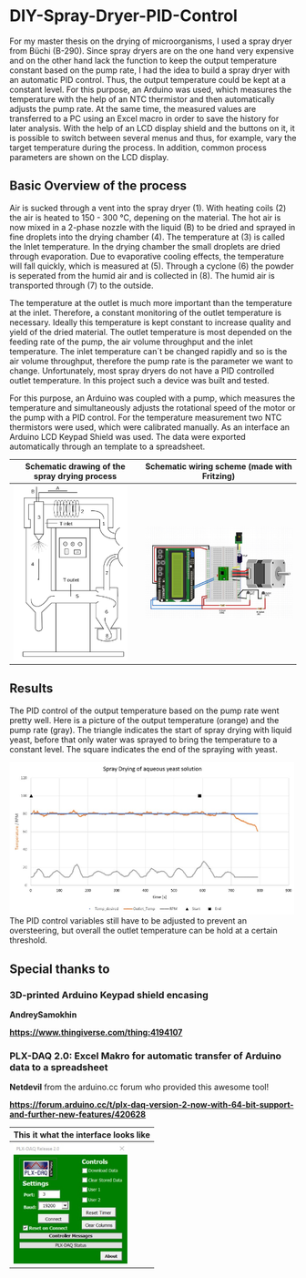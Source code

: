# DIY-Spray-Dryer-PID-Control

For my master thesis on the drying of microorganisms, I used a spray dryer from Büchi (B-290). Since spray dryers are on the one hand very expensive and on the other hand lack the function to keep the output temperature constant based on the pump rate, I had the idea to build a spray dryer with an automatic PID control. Thus, the output temperature could be kept at a constant level. For this purpose, an Arduino was used, which measures the temperature with the help of an NTC thermistor and then automatically adjusts the pump rate. At the same time, the measured values are transferred to a PC using an Excel macro in order to save the history for later analysis. With the help of an LCD display shield and the buttons on it, it is possible to switch between several menus and thus, for example, vary the target temperature during the process. In addition, common process parameters are shown on the LCD display.


## Basic Overview of the process

Air is sucked through a vent into the spray dryer (1). With heating coils (2) the air is heated to 150 - 300 °C, depening on the material. The hot air is now mixed in a 2-phase nozzle with the liquid (B) to be dried and sprayed in fine droplets into the drying chamber (4). The temperature at (3) is called the Inlet temperature. In the drying chamber the small droplets are dried through evaporation. Due to evaporative cooling effects, the temperature will fall quickly, which is measured at (5). Through a cyclone (6) the powder is seperated from the humid air and is collected in (8). The humid air is transported through (7) to the outside.

The temperature at the outlet is much more important than the temperature at the inlet. Therefore, a constant monitoring of the outlet temperature is necessary. Ideally this temperature is kept constant to increase quality and yield of the dried material.
The outlet temperature is most depended on the feeding rate of the pump, the air volume throughput and the inlet temperature. The inlet temperature can´t be changed rapidly and so is the air volume throughput, therefore the pump rate is the parameter we want to change. Unfortunately, most spray dryers do not have a PID controlled outlet temperature. In this project such a device was built and tested.

For this purpose, an Arduino was coupled with a pump, which measures the temperature and simultaneously adjusts the rotational speed of the motor or the pump with a PID control. For the temperature measurement two NTC thermistors were used, which were calibrated manually. As an interface an Arduino LCD Keypad Shield was used. The data were exported automatically through an template to a spreadsheet.

|Schematic drawing of the spray drying process|Schematic wiring scheme (made with Fritzing)|
|---------|--------|
|<img src="https://github.com/basti41a/DIY-Spray-Dryer-PID-Control/blob/main/img/SprayDryer.png" width="200">|<img src="https://github.com/basti41a/DIY-Spray-Dryer-PID-Control/blob/main/img/Fritzing%20schematic%20wiring.jpg" width="400">|







## Results
The PID control of the output temperature based on the pump rate went pretty well. Here is a picture of the output temperature (orange) and the pump rate (gray). The triangle indicates the start of spray drying with liquid yeast, before that only water was sprayed to bring the temperature to a constant level. The square indicates the end of the spraying with yeast.


<img src="https://github.com/basti41a/DIY-Spray-Dryer-PID-Control/blob/main/img/ResultYeast.jpg" width="500">
The PID control variables still have to be adjusted to prevent an oversteering, but overall the outlet temperature can be hold at a certain threshold.



## Special thanks to ##
### 3D-printed Arduino Keypad shield encasing
**AndreySamokhin** 

**https://www.thingiverse.com/thing:4194107**


### PLX-DAQ 2.0: Excel Makro for automatic transfer of Arduino data to a spreadsheet
**Netdevil** from the arduino.cc forum who provided this awesome tool!

**https://forum.arduino.cc/t/plx-daq-version-2-now-with-64-bit-support-and-further-new-features/420628**

|This it what the interface looks like|
|--|
|<img src="https://github.com/basti41a/DIY-Spray-Dryer-PID-Control/blob/main/img/PLX-DAQ%202%20Interface.jpg" width="200">|
